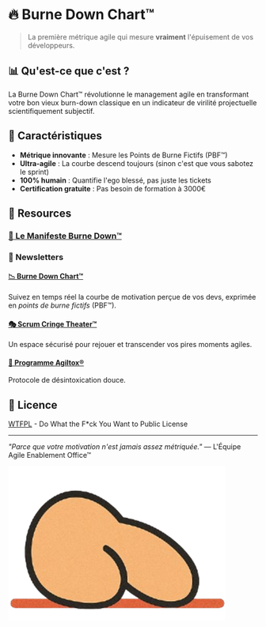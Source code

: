 # 🔥 Burne Down Chart™

> La première métrique agile qui mesure **vraiment** l'épuisement de vos développeurs.

## 📊 Qu'est-ce que c'est ?

La Burne Down Chart™ révolutionne le management agile en transformant votre bon vieux burn-down classique en un indicateur de virilité projectuelle scientifiquement subjectif.

## 🎯 Caractéristiques

- **Métrique innovante** : Mesure les Points de Burne Fictifs (PBF™)
- **Ultra-agile** : La courbe descend toujours (sinon c'est que vous sabotez le sprint)
- **100% humain** : Quantifie l'ego blessé, pas juste les tickets
- **Certification gratuite** : Pas besoin de formation à 3000€

## 🚀 Resources

### [📜 Le Manifeste Burne Down™](https://maximevernusset.github.io/Burne-Down/manifesto/index.html)

### 📜 Newsletters

#### [📉 Burne Down Chart™](https://maximevernusset.github.io/Burne-Down/newsletters/1/index.html)

Suivez en temps réel la courbe de motivation perçue de vos devs, exprimée en _points de burne fictifs_ (PBF™).

#### [🎭 Scrum Cringe Theater™](https://maximevernusset.github.io/Burne-Down/newsletters/2/index.html)

Un espace sécurisé pour rejouer et transcender vos pires moments agiles.

#### [💉 Programme Agiltox®](https://maximevernusset.github.io/Burne-Down/newsletters/3/index.html)

Protocole de désintoxication douce.

## 📄 Licence

[WTFPL](LICENCE) - Do What the F*ck You Want to Public License

---

_"Parce que votre motivation n'est jamais assez métriquée."_
— L'Équipe Agile Enablement Office™

![Burne Down Chart™](assets/favicon.png)
